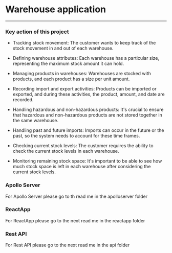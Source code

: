 # Warehouse application
----------------------------------------

### Key action of this project
- Tracking stock movement: The customer wants to keep track of the stock movement in and out of each warehouse.

- Defining warehouse attributes: Each warehouse has a particular size, representing the maximum stock amount it can hold.

- Managing products in warehouses: Warehouses are stocked with products, and each product has a size per unit amount.

- Recording import and export activities: Products can be imported or exported, and during these activities, the product, amount, and date are recorded.

- Handling hazardous and non-hazardous products: It's crucial to ensure that hazardous and non-hazardous products are not stored together in the same warehouse.

- Handling past and future imports: Imports can occur in the future or the past, so the system needs to account for these time frames.

- Checking current stock levels: The customer requires the ability to check the current stock levels in each warehouse.

- Monitoring remaining stock space: It's important to be able to see how much stock space is left in each warehouse after considering the current stock levels.

### Apollo Server
For Apollo Server please go to th read me in the apolloserver folder

### ReactApp
For ReactApp please go to the next read me in the reactapp folder

### Rest API
For Rest API please go to the next read me in the api folder
